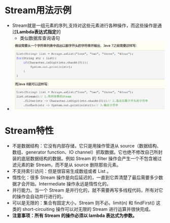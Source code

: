 # Stream用法示例
- Stream就是一组元素的序列,支持对这些元素进行各种操作，而这些操作是通过**Lambda表达式指定**的
	- 类似数据库查询语句
- ![](attachments/Pasted%20image%2020230206225236.png)
# Stream特性
-   不是数据结构：它没有内部存储，它只是用操作管道从 source（数据结构、数组、generator function、IO channel）抓取数据。它也绝不修改自己所封装的底层数据结构的数据。例如 Stream 的 filter 操作会产生一个不包含被过滤元素的新 Stream，而不是从 source 删除那些元素。
-   不支持索引访问：但是很容易生成数组或者 List 。
-   惰性化：很多 Stream 操作是向后延迟的，一直到它弄清楚了最后需要多少数据才会开始。Intermediate 操作永远是惰性化的。
-   并行能力。当一个 Stream 是并行化的，就不需要再写多线程代码，所有对它的操作会自动并行进行的。
-   可以是无限的：集合有固定大小，Stream 则不必。limit(n) 和 findFirst() 这类的 short-circuiting 操作可以对无限的 Stream 进行运算并很快完成。
-   **注意事项：所有 Stream 的操作必须以 lambda 表达式为参数。**